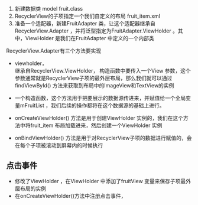 1. 新建数据类 model   fruit.class  
2. RecyclerView的子项指定一个我们自定义的布局   fruit_item.xml  
3. 准备一个适配器，新建FruitAdapter 类，让这个适配器继承自RecyclerView.Adapter ，并将泛型指定为FruitAdapter.ViewHolder 。其中，ViewHolder 是我们在FruitAdapter 中定义的一个内部类

RecyclerView.Adapter有三个方法要实现

- viewholder，  
继承自RecyclerView.ViewHolder，
构造函数中要传入一个View 参数，这个参数通常就是RecyclerView子项的最外层布局，那么我们就可以通过findViewById() 方法来获取到布局中的ImageView和TextView的实例

- 一个构造函数，这个方法用于把要展示的数据源传进来，并赋值给一个全局变量mFruitList ，我们后续的操作都将在这个数据源的基础上进行。

- onCreateViewHolder() 方法是用于创建ViewHolder 实例的，我们在这个方法中将fruit_item 布局加载进来，然后创建一个ViewHolder 实例

- onBindViewHolder() 方法是用于对RecyclerView子项的数据进行赋值的，会在每个子项被滚动到屏幕内的时候执行



## 点击事件
- 修改了ViewHolder ，在ViewHolder 中添加了fruitView 变量来保存子项最外层布局的实例
- 在onCreateViewHolder()方法中注册点击事件，
